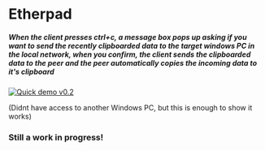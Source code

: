 # Etherpad
##### When the client presses ctrl+c, a message box pops up asking if you want to send the recently clipboarded data to the target windows PC in the local network, when you confirm, the client sends the clipboarded data to the peer and the peer automatically copies the incoming data to it's clipboard

[![Quick demo v0.2](https://j.gifs.com/lYOqQ1.gif)](https://www.youtube.com/watch?v=jRkF88KFc70)

(Didnt have access to another Windows PC, but this is enough to show it works)

### Still a work in progress!
